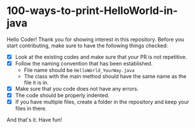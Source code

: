 # 100-ways-to-print-HelloWorld-in-java

Hello Coder! Thank you for showing interest in this repository. Before you start contributing, make sure to have the following things checked:

- [x] Look at the existing codes and make sure that your PR is not repetitive.
- [x] Follow the naming convention that has been established.
  - File name should be `HelloWorld_YourWay.java`
  - The class with the main method should have the same name as the file it is in.
- [x] Make sure that you code does not have any errors.
- [x] The code should be properly indented.
- [x] If you have multiple files, create a folder in the repository and keep your files in there. 

And that's it. Have fun!
